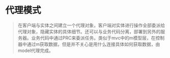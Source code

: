 # 代理模式
> 在客户端与实体之间建立一个代理对象，客户端对实体进行操作全部委派给代理对象，隐藏实体的具体细节。还可以与业务代码分离，部署到另外的服务器。业务代码中通过PRC来委派任务。类似于mvc中的m模型层，在控制器中通过m获取数据，但是并不关心是用什么连接具体如何获取数据，由model代理完成。